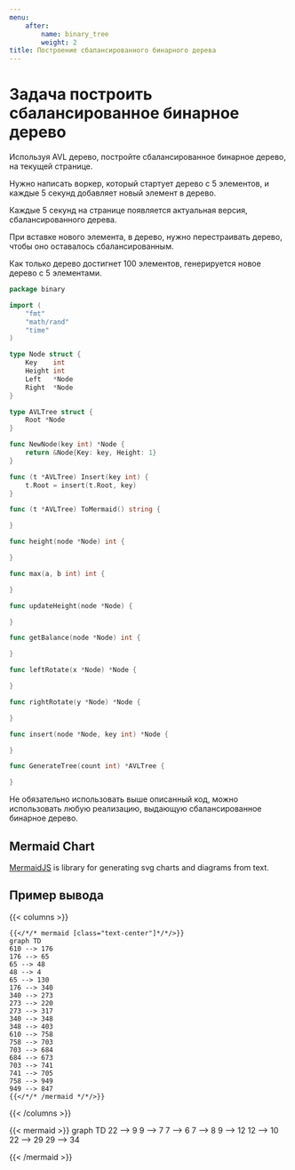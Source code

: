 ```yaml
---
menu:
    after:
        name: binary_tree
        weight: 2
title: Построение сбалансированного бинарного дерева
---
```


# Задача построить сбалансированное бинарное дерево
Используя AVL дерево, постройте сбалансированное бинарное дерево, на текущей странице.

Нужно написать воркер, который стартует дерево с 5 элементов, и каждые 5 секунд добавляет новый элемент в дерево.

Каждые 5 секунд на странице появляется актуальная версия, сбалансированного дерева.

При вставке нового элемента, в дерево, нужно перестраивать дерево, чтобы оно оставалось сбалансированным.

Как только дерево достигнет 100 элементов, генерируется новое дерево с 5 элементами.

```go
package binary

import (
	"fmt"
	"math/rand"
	"time"
)

type Node struct {
	Key    int
	Height int
	Left   *Node
	Right  *Node
}

type AVLTree struct {
	Root *Node
}

func NewNode(key int) *Node {
	return &Node{Key: key, Height: 1}
}

func (t *AVLTree) Insert(key int) {
	t.Root = insert(t.Root, key)
}

func (t *AVLTree) ToMermaid() string {

}

func height(node *Node) int {

}

func max(a, b int) int {

}

func updateHeight(node *Node) {

}

func getBalance(node *Node) int {

}

func leftRotate(x *Node) *Node {

}

func rightRotate(y *Node) *Node {

}

func insert(node *Node, key int) *Node {

}

func GenerateTree(count int) *AVLTree {

}
```

Не обязательно использовать выше описанный код, можно использовать любую реализацию, выдающую сбалансированное бинарное дерево.

## Mermaid Chart

[MermaidJS](https://mermaid-js.github.io/) is library for generating svg charts and diagrams from text.

## Пример вывода

{{< columns >}}
```tpl
{{</*/* mermaid [class="text-center"]*/*/>}}
graph TD
610 --> 176
176 --> 65
65 --> 48
48 --> 4
65 --> 130
176 --> 340
340 --> 273
273 --> 220
273 --> 317
340 --> 348
348 --> 403
610 --> 758
758 --> 703
703 --> 684
684 --> 673
703 --> 741
741 --> 705
758 --> 949
949 --> 847
{{</*/* /mermaid */*/>}}
```

{{< /columns >}}

{{< mermaid >}} graph TD
 22 --> 9
9 --> 7
7 --> 6
7 --> 8
9 --> 12
12 --> 10
22 --> 29
29 --> 34

{{< /mermaid >}}